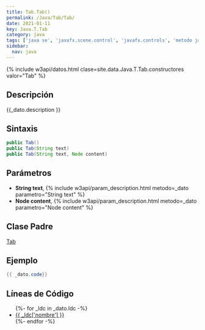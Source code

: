 ```yaml
---
title: Tab.Tab()
permalink: /Java/Tab/Tab/
date: 2021-01-11
key: Java.T.Tab
category: java
tags: ['java se', 'javafx.scene.control', 'javafx.controls', 'metodo java', 'JavaFX 2.0']
sidebar: 
  nav: java
---
```


{% include w3api/datos.html clase=site.data.Java.T.Tab.constructores valor="Tab" %}

## Descripción
{{_dato.description }}

## Sintaxis
~~~java
public Tab()
public Tab(String text)
public Tab(String text, Node content)
~~~

## Parámetros
* **String text**,  {% include w3api/param_description.html metodo=_dato parametro="String text" %}
* **Node content**,  {% include w3api/param_description.html metodo=_dato parametro="Node content" %}

## Clase Padre
[Tab](/Java/Tab/)

## Ejemplo
~~~java
{{ _dato.code}}
~~~

## Líneas de Código
<ul>
{%- for _ldc in _dato.ldc -%}
   <li>
       <a href="{{_ldc['url'] }}">{{ _ldc['nombre'] }}</a>
   </li>
{%- endfor -%}
</ul>
